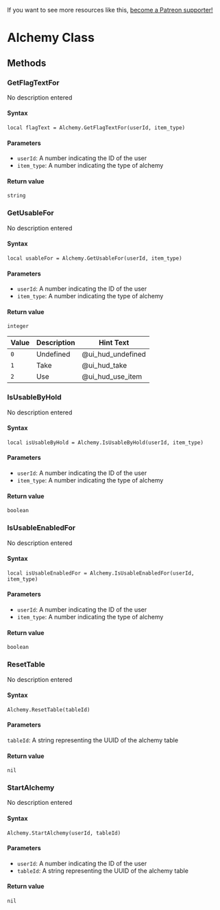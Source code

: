 <!-- TITLE: Alchemy Function Reference -->

If you want to see more resources like this, [become a Patreon supporter!](https://www.patreon.com/fireundubh) 

# Alchemy Class

## Methods

### GetFlagTextFor

No description entered

#### **Syntax**

`local flagText = Alchemy.GetFlagTextFor(userId, item_type)`

#### **Parameters**

* `userId`: A number indicating the ID of the user
* `item_type`: A number indicating the type of alchemy

#### **Return value**

`string`


### GetUsableFor

No description entered

#### **Syntax**

`local usableFor = Alchemy.GetUsableFor(userId, item_type)`

#### **Parameters**

* `userId`: A number indicating the ID of the user
* `item_type`: A number indicating the type of alchemy

#### **Return value**

`integer`

Value | Description | Hint Text
--- | --- | ---
`0` | Undefined | @ui_hud_undefined
`1` | Take | @ui_hud_take
`2` | Use | @ui_hud_use_item


### IsUsableByHold

No description entered

#### **Syntax**

`local isUsableByHold = Alchemy.IsUsableByHold(userId, item_type)`

#### **Parameters**

* `userId`: A number indicating the ID of the user
* `item_type`: A number indicating the type of alchemy

#### **Return value**

`boolean`


### IsUsableEnabledFor

No description entered

#### **Syntax**

`local isUsableEnabledFor = Alchemy.IsUsableEnabledFor(userId, item_type)`

#### **Parameters**

* `userId`: A number indicating the ID of the user
* `item_type`: A number indicating the type of alchemy

#### **Return value**

`boolean`


### ResetTable

No description entered

#### **Syntax**

`Alchemy.ResetTable(tableId)`

#### **Parameters**

`tableId`: A string representing the UUID of the alchemy table

#### **Return value**

`nil`


### StartAlchemy

No description entered

#### **Syntax**

`Alchemy.StartAlchemy(userId, tableId)`

#### **Parameters**

* `userId`: A number indicating the ID of the user
* `tableId`: A string representing the UUID of the alchemy table

#### **Return value**

`nil`